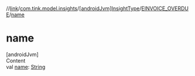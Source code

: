 //[link](../../../index.md)/[com.tink.model.insights](../../index.md)/[[androidJvm]InsightType](../index.md)/[EINVOICE_OVERDUE](index.md)/[name](name.md)



# name  
[androidJvm]  
Content  
val [name](name.md): [String](https://kotlinlang.org/api/latest/jvm/stdlib/kotlin/-string/index.html)  



